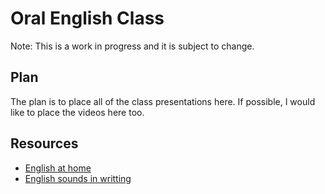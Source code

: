 # Oral English Class
Note: This is a work in progress and it is subject to change.

## Plan
The plan is to place all of the class presentations here. If possible, I would like to place the videos here too.

## Resources
- [English at home](http://www.english-at-home.com/speaking/)
- [English sounds in writting](https://www.dailywritingtips.com/100-mostly-small-but-expressive-interjections/)

